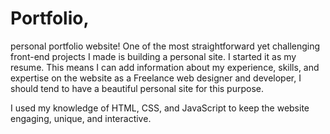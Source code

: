 # Portfolio,

personal portfolio website!
One of the most straightforward yet challenging front-end projects I made is building a personal site. I started it as my resume. This means I can add information about my experience, skills, and expertise on the website as a Freelance web designer and developer, I should tend to have a beautiful personal site for this purpose.

I used my knowledge of HTML, CSS, and JavaScript to keep the website engaging, unique, and interactive.

